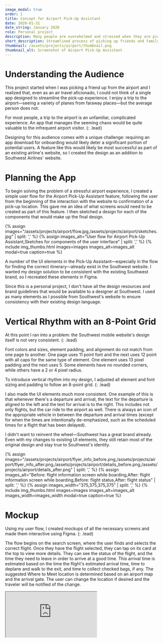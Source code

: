 ```yaml
---
image_modal: true
order: 1
title: Concept for Airport Pick-Up Assistant
date: 2020-01-31
date_string: January 2020
role: Personal project
description: Many people are overwhelmed and stressed when they are picking up friends and family at an airport. Existing travel apps cater to the traveler—not for people who would pick them up. I added features to the existing Southwest Airlines website to make the pick-up experience less stressful. The user can receive flight status notifications, directions on how to get to the airport, and see the best place to meet the traveler.
short_description: Streamlined process of picking up friends and family at the airport with added features to the Southwest Airlines website
thumbnail: /assets/projects/airport/thumbnail.png
thumbnail_alt: Screenshot of Airport Pick-Up Assistant
---
```

# Understanding the Audience

This project started when I was picking a friend up from the airport and I realized that, even as an air travel aficionado, I could not think of a single app designed to streamline the pick-up experience. I enjoy a trip to the airport—seeing a variety of planes from faraway places—but the average person does not.

For most people, a trip to the airport is an unfamiliar, complicated experience. An app that manages the seeming chaos would be quite valuable to the infrequent airport visitor.
{: .lead}

Designing for this audience comes with a unique challenge: requiring an app download for onboarding would likely deter a significant portion of potential users. A feature like this would likely be most successful as part of an existing airline's website, so I created the design as an addition to Southwest Airlines' website.

# Planning the App
To begin solving the problem of a stressful airport experience, I created a simple user flow for the Airport Pick-Up Assistant feature, following the user from the beginning of the interaction with the website to confirmation of a pick-up location. This gave me an idea of what screens would need to be created as part of this feature. I then sketched a design for each of the components that would make up the final design.

{% assign images="/assets/projects/airport/flow.jpg,/assets/projects/airport/sketches.jpg" | split: ',' %}
{% assign images_alt="User flow for Airport Pick-Up Assistant,Sketches for components of the user interface" | split: ',' %}
{% include img_thumbs.html images=images images_alt=images_alt modal=true caption=true %}    

A number of the UI elements in the Pick-Up Assistant—especially in the flow for finding the correct itinerary—already exist in the Southwest website. I wanted my design solution to be consistent with the existing Southwest brand, so I recreated these elements in Figma.

Since this is a personal project, I don't have all the design resources and brand guidelines that would be available to a designer at Southwest. I used as many elements as I possible from Southwest's website to ensure consistency with their existing design language.

# Vertical Rhythm with an 8-Point Grid
At this point I ran into a problem: the Southwest mobile website's design itself is not very consistent.
{: .lead}

Font colors and sizes, element padding, and alignment do not match from one page to another. One page uses 11 point font and the next uses 12 point with all caps for the same type of element. One element uses 13 pixel padding and the next uses 5. Some elements have no rounded corners, while others have a 2 or 4 pixel radius.

To introduce vertical rhythm into my design, I adjusted all element and font sizing and padding to follow an 8-point grid.
{: .lead}

I also made the UI elements much more consistent. One example of this is that whenever there's a departure and arrival, the text for the departure is aligned to the left and the text for arrival is to the right. This includes not only flights, but the car ride to the airport as well. There is always an icon of the appropriate vehicle in between the departure and arrival times (except for when the times are intentionally de-emphasized, such as the scheduled times for a flight that has been delayed).

I didn't want to reinvent the wheel—Southwest has a great brand already. Even with my changes to existing UI elements, they still retain most of the original design and stay true to Southwest's identity.

{% assign images="/assets/projects/airport/flyer_info_before.png,/assets/projects/airport/flyer_info_after.png,/assets/projects/airport/details_before.png,/assets/projects/airport/details_after.png" | split: ',' %}
{% assign images_alt="Before: flight information screen while boarding,After: flight information screen while boarding,Before: flight status,After: flight status" | split: ',' %}
{% assign images_width="375,375,375,375" | split: ',' %}
{% include img_thumbs.html images=images images_alt=images_alt images_width=images_width modal=true caption=true %} 

# Mockup
Using my user flow, I created mockups of all the necessary screens and made them interactive using Figma.
{: .lead}

The flow begins on the search screen, where the user finds and selects the correct flight. Once they have the flight selected, they can tap on its card at the top to view more details. They can see the status of the flight, and the time they need to leave in order to arrive at a good time. This arrival time is estimated based on the time the flight's estimated arrival time, time to deplane and walk to the exit, and time to collect checked bags, if any. The suggested Where to Meet location is determined based on an airport map and the arrival gate. The user can change the location if desired and the traveler will be notified of the change.

<div class="row justify-content-center">
    <div class="col-10 col-md-7">
        <div class="embed-responsive embed-responsive-9by16">
            <iframe class="embed-responsive-item" src="https://www.figma.com/embed?embed_host=share&url=https%3A%2F%2Fwww.figma.com%2Fproto%2FDdkecWFExTBbTQexpf3Eqz%2FPick-Up-Assistant%3F%26scaling%3Dcontain" allowfullscreen></iframe>
        </div>
    </div>
</div>